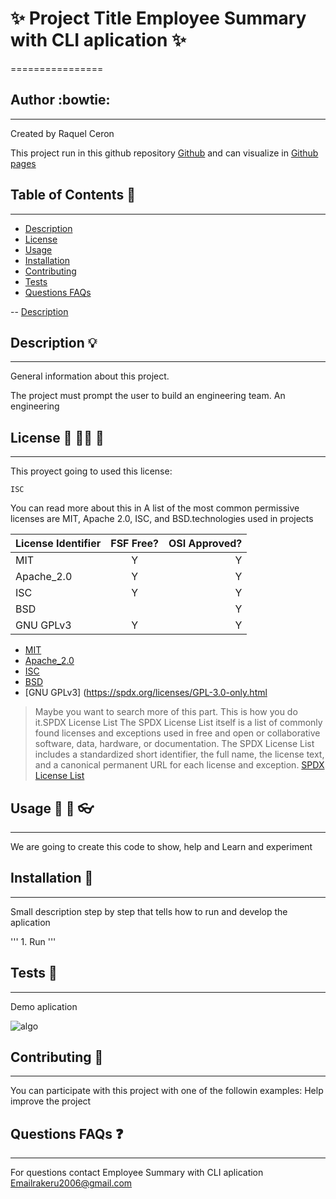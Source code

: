
# :sparkles: Project Title  Employee Summary with CLI aplication  :sparkles:
================
## Author :bowtie:
***

Created by Raquel Ceron

This project  run in this github repository [Github](https://github.com/rakeru2006/10EmployeeSummary)
and can visualize in [Github pages](https://rakeru2006.github.io/10EmployeeSummary/)


## Table of Contents :pushpin:
*** 
  - [Description](#description)
  - [License](#license)
  - [Usage](#usage)
  - [Installation](#installation)
  - [Contributing](#contributing)
  - [Tests](#tests)
  - [Questions FAQs](#questions-faqs)

 -- [Description](#contents)


## Description  :bulb:
  ***
  General information about this project.

  The project must prompt the user to build an engineering team. An engineering
  
## License :cop: :guardsman: :key:
  ***
  This proyect going to used this license:
  ~~~
  ISC
  ~~~

  You can read more about this in
  A list of the most common permissive licenses are MIT, Apache 2.0, ISC, and BSD.technologies used in projects
  
  | License Identifier| FSF Free? | OSI Approved? |
  |:--------------|:-------------:|--------------:|
  | MIT| Y | Y|
  | Apache_2.0 | Y | Y|
  | ISC | Y | Y |
  | BSD |  | Y |
  | GNU GPLv3 | Y | Y |
 
  
  * [MIT](https://spdx.org/licenses/MIT.html)
  * [Apache_2.0 ](https://spdx.org/licenses/Apache-2.0.html)
  * [ISC](https://spdx.org/licenses/ISC.html)
  * [BSD](https://spdx.org/licenses/BSD-1-Clause.html)
  * [GNU GPLv3] (https://spdx.org/licenses/GPL-3.0-only.html
  
  > Maybe you want to search more of this part.
  > This is how you do it.SPDX License List
  > The SPDX License List itself is a list of commonly found licenses and
  > exceptions used in free and open or collaborative software, data, hardware,
  > or documentation. The SPDX License List includes a standardized short identifier,
  > the full name, the license text, and a canonical
  > permanent URL for each license and exception.
  > [SPDX License List](https://spdx.org/licenses/)
    
    
## Usage :speech_balloon:  :hammer: :eyeglasses: 
  ***
We are going to create this code to show, help and Learn and experiment

## Installation :feet:
***

Small description step by step that tells how to run and develop the aplication 

''' 1. Run '''






## Tests :eyes: 
***

Demo aplication



![algo](https://pbs.twimg.com/profile_images/1053055123193122816/IUwo6l_Q_400x400.jpg)

## Contributing  :man_with_gua_pi_mao:
***
You can participate with this project with one of the followin examples: 
 Help improve the project


## Questions FAQs :question:
***

For questions contact Employee Summary with CLI aplication
Emailrakeru2006@gmail.com



 
    
